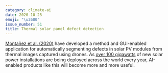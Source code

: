 ```yaml
---
category: climate-ai
date: 2020-10-25
emoji: "\u2600"
issue_number: 51
title: Thermal solar panel defect detection
---
```


[Montañez et al. (2020)](https://arxiv.org/abs/2010.07356?utm_campaign=Dynamically%20Typed&utm_medium=email&utm_source=Revue%20newsletter) have developed a method and GUI-enabled application for automatically segmenting defects in solar PV modules from thermal images captured using drones.
As [over 100 gigawatts](https://www.bloomberg.com/news/articles/2020-06-11/solar-and-wind-power-top-growth-in-renewable-energy-worldwide?utm_campaign=Dynamically%20Typed&utm_medium=email&utm_source=Revue%20newsletter) of new solar power installations are being deployed across the world every year, AI-enabled products like this will become more and more useful.